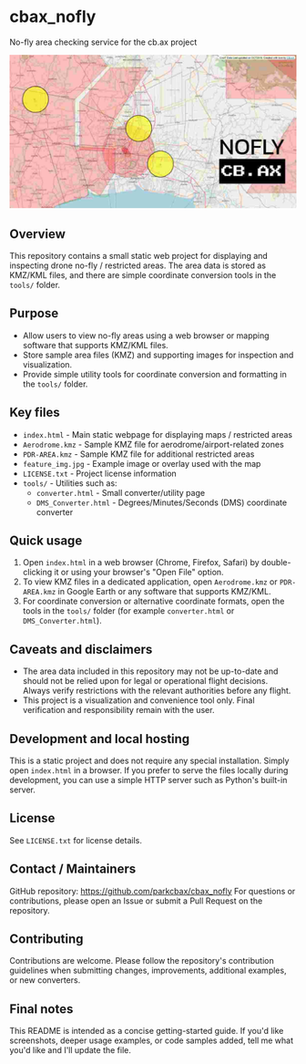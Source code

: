 # cbax_nofly

No-fly area checking service for the cb.ax project

![Feature image](feature_img.jpg)

Overview
--------
This repository contains a small static web project for displaying and inspecting drone no-fly / restricted areas. The area data is stored as KMZ/KML files, and there are simple coordinate conversion tools in the `tools/` folder.

Purpose
-------
- Allow users to view no-fly areas using a web browser or mapping software that supports KMZ/KML files.
- Store sample area files (KMZ) and supporting images for inspection and visualization.
- Provide simple utility tools for coordinate conversion and formatting in the `tools/` folder.

Key files
---------
- `index.html` - Main static webpage for displaying maps / restricted areas
- `Aerodrome.kmz` - Sample KMZ file for aerodrome/airport-related zones
- `PDR-AREA.kmz` - Sample KMZ file for additional restricted areas
- `feature_img.jpg` - Example image or overlay used with the map
- `LICENSE.txt` - Project license information
- `tools/` - Utilities such as:
  - `converter.html` - Small converter/utility page
  - `DMS_Converter.html` - Degrees/Minutes/Seconds (DMS) coordinate converter

Quick usage
-----------
1. Open `index.html` in a web browser (Chrome, Firefox, Safari) by double-clicking it or using your browser's "Open File" option.
2. To view KMZ files in a dedicated application, open `Aerodrome.kmz` or `PDR-AREA.kmz` in Google Earth or any software that supports KMZ/KML.
3. For coordinate conversion or alternative coordinate formats, open the tools in the `tools/` folder (for example `converter.html` or `DMS_Converter.html`).

Caveats and disclaimers
-----------------------
- The area data included in this repository may not be up-to-date and should not be relied upon for legal or operational flight decisions. Always verify restrictions with the relevant authorities before any flight.
- This project is a visualization and convenience tool only. Final verification and responsibility remain with the user.

Development and local hosting
-----------------------------
This is a static project and does not require any special installation. Simply open `index.html` in a browser. If you prefer to serve the files locally during development, you can use a simple HTTP server such as Python's built-in server.

License
-------
See `LICENSE.txt` for license details.

Contact / Maintainers
---------------------
GitHub repository: https://github.com/parkcbax/cbax_nofly
For questions or contributions, please open an Issue or submit a Pull Request on the repository.

Contributing
------------
Contributions are welcome. Please follow the repository's contribution guidelines when submitting changes, improvements, additional examples, or new converters.

Final notes
-----------
This README is intended as a concise getting-started guide. If you'd like screenshots, deeper usage examples, or code samples added, tell me what you'd like and I'll update the file.
